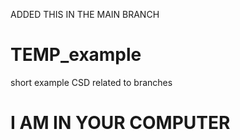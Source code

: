 ADDED THIS IN THE MAIN BRANCH

# TEMP_example
short example CSD related to branches 


# I AM IN YOUR COMPUTER
